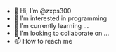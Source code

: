 - 👋 Hi, I’m @zxps300
- 👀 I’m interested in programming 
- 🌱 I’m currently learning ...
- 💞️ I’m looking to collaborate on ...
- 📫 How to reach me

<!---
zxps300/zxps300 is a ✨ special ✨ repository because its `README.md` (this file) appears on your GitHub profile.
You can click the Preview link to take a look at your changes.
--->
